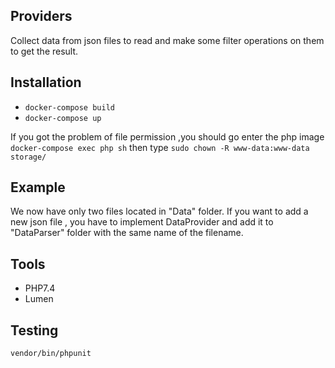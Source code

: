 ## Providers
Collect data from json files to read and make some filter operations on them to get the result.

## Installation
* `docker-compose build`
* `docker-compose up`

If you got the problem of file permission ,you should go enter the php image
  `docker-compose exec php sh`
  then type `sudo chown -R www-data:www-data storage/`


## Example
We now have only two files located in "Data" folder.
If you want to add a new json file , you have to implement DataProvider  and add it to 
"DataParser" folder with the same name of the filename.

## Tools
* PHP7.4
* Lumen

## Testing
`vendor/bin/phpunit`
